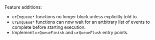 Feature additions:
* `urEnqueue*` functions no longer block unless explicitly told to.
* `urEnqueue*` functions can now wait for an artbitrary list of events to
  complete before starting execution.
* Implement `urQueueFinish` and `urQueueFlush` entry points.

